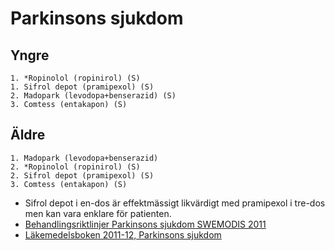 Parkinsons sjukdom
==================

Yngre
-----

    1. *Ropinolol (ropinirol) (S)
    1. Sifrol depot (pramipexol) (S)
    2. Madopark (levodopa+benserazid) (S)
    3. Comtess (entakapon) (S)

Äldre
-----

    1. Madopark (levodopa+benserazid)
    2. *Ropinolol (ropinirol) (S)
    2. Sifrol depot (pramipexol) (S)
    3. Comtess (entakapon) (S)

-   Sifrol depot i en-dos är effektmässigt likvärdigt med pramipexol i
    tre-dos men kan vara enklare för patienten.
-   [Behandlingsriktlinjer Parkinsons sjukdom SWEMODIS 2011](http://www.swemodis.se/images/Dokument/terapirad5_2011.pdf)
-   [Läkemedelsboken 2011-12, Parkinsons sjukdom](http://www.lakemedelsboken.se/pdf/Parkinsons%20sjukdom_110614.pdf)
